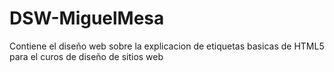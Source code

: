 # DSW-MiguelMesa
Contiene el diseño web sobre la explicacion de etiquetas basicas de HTML5 para el curos de diseño de sitios web
